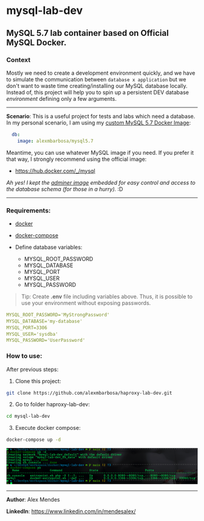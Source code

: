 # mysql-lab-dev

## MySQL 5.7 lab container based on Official MySQL Docker.

### **Context**

Mostly we need to create a development environment quickly, and we have to simulate the communication between `database x application` but we don't want to waste time creating/installing our MySQL database locally. Instead of, this project will help you to spin up a persistent DEV database *environment* defining only a few arguments.

___
**Scenario**: This is a useful project for tests and labs which need a database.
In my personal scenario, I am using my [custom MySQL 5.7 Docker Image](https://hub.docker.com/r/alexmbarbosa/mysql5.7):

```yaml
  db:
    image: alexmbarbosa/mysql5.7
```

Meantime, you can use whatever MySQL image if you need. If you prefer it that way, I strongly recommend using the official image:

* https://hub.docker.com/_/mysql

*Ah yes! I kept the [adminer image](https://hub.docker.com/_/adminer/) embedded for easy control and access to the database schema (for those in a hurry).* :D

___

### Requirements:

* [docker](https://docs.docker.com/get-docker/)
* [docker-compose](https://docs.docker.com/compose/install/)
* Define database variables:
  
  * MYSQL_ROOT_PASSWORD
  * MYSQL_DATABASE
  * MYSQL_PORT
  * MYSQL_USER
  * MYSQL_PASSWORD
>Tip: Create **.env** file including variables above. Thus, it is possible to use your environment without exposing passwords.

```yaml
MYSQL_ROOT_PASSWORD='MyStrongPassword'
MYSQL_DATABASE='my-database'
MYSQL_PORT=3306
MYSQL_USER='sysdba'
MYSQL_PASSWORD='UserPassword'
```

### How to use:

After previous steps:

1. Clone this project:
```sh
git clone https://github.com/alexmbarbosa/haproxy-lab-dev.git
```
2. Go to folder haproxy-lab-dev:
```sh
cd mysql-lab-dev
```
3. Execute docker compose:
```sh
docker-compose up -d
```
![docker-compose ps](img/docker-compose.png)
___
**Author**: Alex Mendes

**LinkedIn**: https://www.linkedin.com/in/mendesalex/
